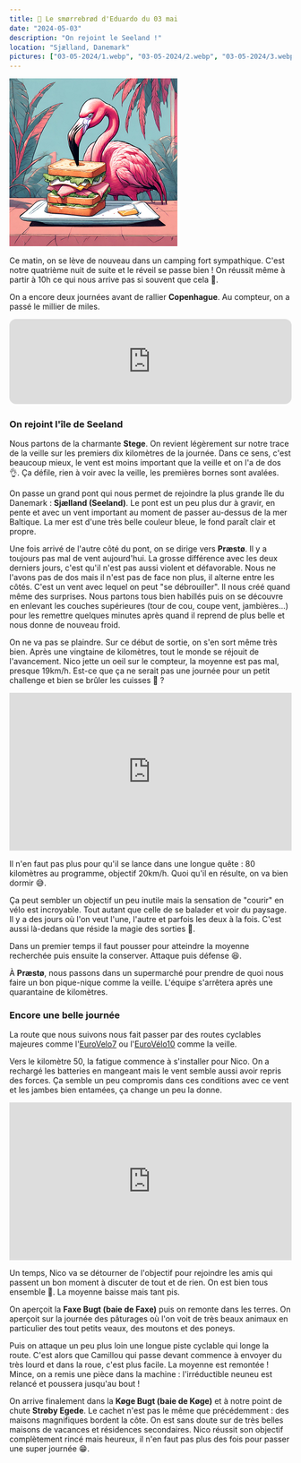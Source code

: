 ```yaml
---
title: 🥪 Le smørrebrød d'Eduardo du 03 mai
date: "2024-05-03"
description: "On rejoint le Seeland !"
location: "Sjælland, Danemark"
pictures: ["03-05-2024/1.webp", "03-05-2024/2.webp", "03-05-2024/3.webp", "03-05-2024/4.webp", "03-05-2024/5.webp", "03-05-2024/6.webp", "03-05-2024/7.webp", "03-05-2024/8.webp"]
---
```


![Smorrebrod d'Eduardo](../smorrebrod_eduardo.png)

Ce matin, on se lève de nouveau dans un camping fort sympathique. C'est notre quatrième nuit de suite et le réveil se passe bien ! On réussit même à partir à 10h ce qui nous arrive pas si souvent que cela 🤪.

On a encore deux journées avant de rallier **Copenhague**. Au compteur, on a passé le millier de miles.

<iframe style="border-radius:12px" src="https://open.spotify.com/embed/track/4w1lzcaoZ1IC2K5TwjalRP?utm_source=generator" width="100%" height="152" frameBorder="0" allow="autoplay; clipboard-write; encrypted-media; picture-in-picture" loading="lazy"></iframe>

### On rejoint l'île de Seeland

Nous partons de la charmante **Stege**. On revient légèrement sur notre trace de la veille sur les premiers dix kilomètres de la journée. Dans ce sens, c'est beaucoup mieux, le vent est moins important que la veille et on l'a de dos 👌. Ça défile, rien à voir avec la veille, les premières bornes sont avalées.

On passe un grand pont qui nous permet de rejoindre la plus grande île du Danemark : **Sjælland (Seeland)**. Le pont est un peu plus dur à gravir, en pente et avec un vent important au moment de passer au-dessus de la mer Baltique. La mer est d'une très belle couleur bleue, le fond paraît clair et propre.

Une fois arrivé de l'autre côté du pont, on se dirige vers **Præstø**. 
Il y a toujours pas mal de vent aujourd'hui. La grosse différence avec les deux derniers jours, c'est qu'il n'est pas aussi violent et défavorable. Nous ne l'avons pas de dos mais il n'est pas de face non plus, il alterne entre les côtés. C'est un vent avec lequel on peut "se débrouiller". Il nous créé quand même des surprises. Nous partons tous bien habillés puis on se découvre en enlevant les couches supérieures (tour de cou, coupe vent, jambières...) pour les remettre quelques minutes après quand il reprend de plus belle et nous donne de nouveau froid.

On ne va pas se plaindre. Sur ce début de sortie, on s'en sort même très bien. Après une vingtaine de kilomètres, tout le monde se réjouit de l'avancement. Nico jette un oeil sur le compteur, la moyenne est pas mal, presque 19km/h. Est-ce que ça ne serait pas une journée pour un petit challenge et bien se brûler les cuisses 🤔 ?

<div style="width: 100%; height: 0; position: relative; padding-bottom: 56%;"><iframe src="https://giphy.com/embed/pjd6Oggp5BIzJp33CK" style="top: 0; left: 0; width: 100%; height: 100%; position: absolute; border: 0;" allowfullscreen scrolling="no" allow="encrypted-media;" class="giphy-embed"></iframe></div>

Il n'en faut pas plus pour qu'il se lance dans une longue quête : 80 kilomètres au programme, objectif 20km/h. Quoi qu'il en résulte, on va bien dormir 😅.

Ça peut sembler un objectif un peu inutile mais la sensation de "courir" en vélo est incroyable. Tout autant que celle de se balader et voir du paysage. Il y a des jours où l'on veut l'une, l'autre et parfois les deux à la fois. C'est aussi là-dedans que réside la magie des sorties 🥰. 

Dans un premier temps il faut pousser pour atteindre la moyenne recherchée puis ensuite la conserver. Attaque puis défense 😆.

À **Præstø**, nous passons dans un supermarché pour prendre de quoi nous faire un bon pique-nique comme la veille. L'équipe s'arrêtera après une quarantaine de kilomètres. 

### Encore une belle journée 

La route que nous suivons nous fait passer par des routes cyclables majeures comme l'[EuroVelo7](https://fr.eurovelo.com/ev7/denmark) ou l'[EuroVélo10](https://fr.eurovelo.com/ev10) comme la veille.

Vers le kilomètre 50, la fatigue commence à s'installer pour Nico. On a rechargé les batteries en mangeant mais le vent semble aussi avoir repris des forces. Ça semble un peu compromis dans ces conditions avec ce vent et les jambes bien entamées, ça change un peu la donne.

<div style="width: 100%; height: 0; position: relative; padding-bottom: 56%;"><iframe src="https://giphy.com/embed/13J4DSqnlTYIM0" style="top: 0; left: 0; width: 100%; height: 100%; position: absolute; border: 0;" allowfullscreen scrolling="no" allow="encrypted-media;" class="giphy-embed"></iframe></div>

Un temps, Nico va se détourner de l'objectif pour rejoindre les amis qui passent un bon moment à discuter de tout et de rien. On est bien tous ensemble 🤗. La moyenne baisse mais tant pis.

On aperçoit la **Faxe Bugt (baie de Faxe)** puis on remonte dans les terres. On aperçoit sur la journée des pâturages où l'on voit de très beaux animaux en particulier des tout petits veaux, des moutons et des poneys.

Puis on attaque un peu plus loin une longue piste cyclable qui longe la route. C'est alors que Camillou qui passe devant commence à envoyer du très lourd et dans la roue, c'est plus facile. La moyenne est remontée ! Mince, on a remis une pièce dans la machine : l'irréductible neuneu est relancé et poussera jusqu'au bout !

On arrive finalement dans la **Køge Bugt (baie de Køge)** et à notre point de chute **Strøby Egede**. Le cachet n'est pas le même que précédemment : des maisons magnifiques bordent la côte. On est sans doute sur de très belles maisons de vacances et résidences secondaires. Nico réussit son objectif complètement rincé mais heureux, il n'en faut pas plus des fois pour passer une super journée 😁.